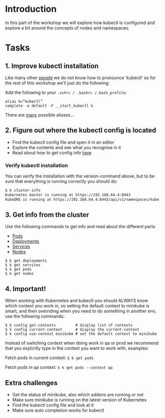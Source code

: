 # Introduction

In this part of the workshop we will explore how kubectl is configured and
explore a bit around the concepts of nodes and namespaces.

# Tasks

## 1. Improve kubectl installation
Like many other [people](https://www.youtube.com/watch?v=2wgAIvXpJqU) we do not know how to pronounce 'kubectl' 
so for the rest of this workshop we'll just do the following:

Add the following to your `.zshrc / .bashrc /.bash_profile`: 
```
alias k=“kubectl”
complete -o default -F __start_kubectl k
```

There are [many](https://github.com/ahmetb/kubectl-aliases) possible aliases...    

## 2. Figure out where the kubectl config is located

- Find the kubectl config file and open it in an editor
- Explore the contents and see what you recognise in it
- Read about how to get config info [here](https://kubernetes.io/docs/reference/kubectl/cheatsheet/)

### Verify kubectl installation
You can verify the installation with the version-command above, but to be sure that everything is running correctly you should do:
```sh
$ k cluster-info
Kubernetes master is running at https://192.168.64.4:8443
KubeDNS is running at https://192.168.64.4:8443/api/v1/namespaces/kube-system/services/kube-dns:dns/proxy
```


## 3. Get info from the cluster

Use the following commands to get info and read about the different parts
- [Pods](https://kubernetes.io/docs/concepts/workloads/pods/pod-overview/)
- [Deployments](https://kubernetes.io/docs/concepts/workloads/controllers/deployment/)
- [Services](https://kubernetes.io/docs/concepts/services-networking/service/)
- [Nodes](https://kubernetes.io/docs/concepts/architecture/nodes/)

```
$ k get deployments 
$ k get services 
$ k get pods 
$ k get nodes 
```

## 4. Important!
When working with Kubernetes and kubectl you should ALWAYS know which context you work in, so setting the default context to minikube is smart, and then overriding when you need to do something in another env, use the following commands:

```
$ k config get-contexts         # display list of contexts 
$ k config current-context      # display the current-context
$ k config use-context minikube # set the default context to minikube
```

Instead of switching context when doing work in qa or prod we recommend that you explicitly type in the context you want to work with, examples:

Fetch pods in current context: `$ k get pods`

Fetch pods in qa context: `$ k get pods --context qa`



## Extra challenges

- Get the status of minikube, also which addons are running or not
- Make sure minikube is running on the latest version of Kubernetes
- Find the kubectl config file and look at it
- Make sure auto completion works for kubectl